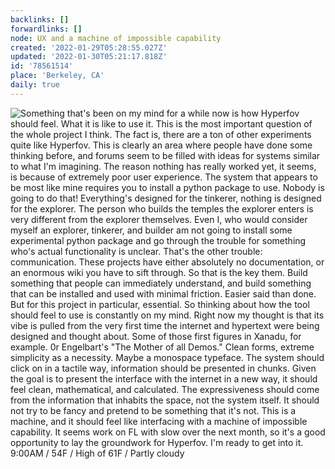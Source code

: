 ```yaml
---
backlinks: []
forwardlinks: []
node: UX and a machine of impossible capability
created: '2022-01-29T05:28:55.027Z'
updated: '2022-01-30T05:21:17.818Z'
id: '78561514'
place: 'Berkeley, CA'
daily: true
---
```

![Something that's been on my mind for a while now is how Hyperfov should feel. What it is like to use it. This is the most important question of the whole project I think. The fact is, there are a ton of other experiments quite like Hyperfov. This is clearly an area where people have done some thinking before, and forums seem to be filled with ideas for systems similar to what I'm imagining. The reason nothing has really worked yet, it seems, is because of extremely poor user experience. The system that appears to be most like mine requires you to install a python package to use. Nobody is going to do that! Everything's designed for the tinkerer, nothing is designed for the explorer. The person who builds the temples the explorer enters is very different from the explorer themselves. Even I, who would consider myself an explorer, tinkerer, and builder am not going to install some experimental python package and go through the trouble for something who's actual functionality is unclear. That's the other trouble: communication. These projects have either absolutely no documentation, or an enormous wiki you have to sift through. So that is the key them. Build something that people can immediately understand, and build something that can be installed and used with minimal friction. Easier said than done. But for this project in particular, essential. So thinking about how the tool should feel to use is constantly on my mind. Right now my thought is that its vibe is pulled from the very first time the internet and hypertext were being designed and thought about. Some of those first figures in Xanadu, for example. 0r Engelbart's "The Mother of all Demos." Clean forms, extreme simplicity as a necessity. Maybe a monospace typeface. The system should click on in a tactile way, information should be presented in chunks. Given the goal is to present the interface with the internet in a new way, it should feel clean, mathematical, and calculated. The expressiveness should come from the information that inhabits the space, not the system itself. It should not try to be fancy and pretend to be something that it's not. This is a machine, and it should feel like interfacing with a machine of impossible capability. It seems work on FL with slow over the next month, so it's a good opportunity to lay the groundwork for Hyperfov. I'm ready to get into it. 9:00AM / 54F / High of 61F / Partly cloudy](images/78561514/QaZIGhSGdn-daily.webp "")
